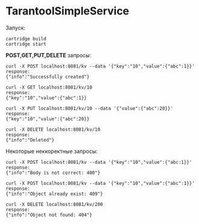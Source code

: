 # TarantoolSimpleService
Запуск:
```
cartridge build
cartridge start
```

**POST,GET,PUT,DELETE** запросы:
```
curl -X POST localhost:8081/kv --data '{"key":"10","value":{"abc":1}}'
response:
{"info":"Successfully created"}

curl -X GET localhost:8081/kv/10
response:
{"key":"10","value":{"abc":1}}

curl -X PUT localhost:8081/kv/10 --data '{"value":{"abc":20}}'
response:
{"key":"10","value":{"abc":20}}

curl -X DELETE localhost:8081/kv/10
response:
{"info":"Deleted"}
```

Некоторые неккоректные запросы:
```
curl -X POST localhost:8081/kv --data '{"key":"10","value":{"abc:1}}'
response:
{"info":"Body is not correct: 400"}

curl -X POST localhost:8081/kv --data '{"key":"10","value":{"abc":1}}'
response:
{"info":"Object already exist: 409"}

curl -X DELETE localhost:8081/kv/200
response:
{"info":"Object not found: 404"}
```

